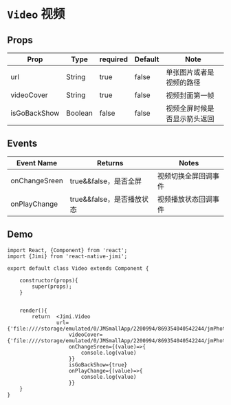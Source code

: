 <!--
 * @Descripttion: 
 * @version: 
 * @Author: xieruizhi
 * @Date: 2019-11-18 16:17:03
 * @LastEditors: xieruizhi
 * @LastEditTime: 2019-11-28 16:29:56
 -->
# `Video` 视频

## Props
| Prop | Type | required | Default | Note |
|---|---|---|---|---|
| url | String | true | false | 单张图片或者是视频的路径 |
| videoCover | String | true | false | 视频封面第一帧 |
| isGoBackShow | Boolean | false | false | 视频全屏时候是否显示箭头返回 |

## Events
| Event Name | Returns | Notes |
|---|---|---|
|onChangeSreen| true&&false，是否全屏 |视频切换全屏回调事件|
|onPlayChange| true&&false，是否播放状态 |视频播放状态回调事件|

## Demo

```
import React, {Component} from 'react';
import {Jimi} from 'react-native-jimi';

export default class Video extends Component { 

    constructor(props){
        super(props);
    }


    render(){
        return  <Jimi.Video 
                url={'file:////storage/emulated/0/JMSmallApp/2200994/869354040542244/jmPhotoListData/1568270267297.mp4'} 
                    videoCover={'file:////storage/emulated/0/JMSmallApp/2200994/869354040542244/jmPhotoListData/1568270267297.png'} 
                    onChangeSreen={(value)=>{
                        console.log(value)
                    }}
                    isGoBackShow={true}
                    onPlayChange={(value)=>{
                        console.log(value)
                    }}
    }
}


```